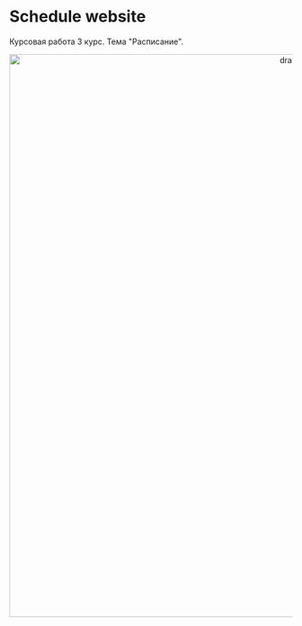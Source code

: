 # Schedule website

<p style="text-align: justify">
    Курсовая работа 3 курс. Тема "Расписание".
</p>

<p align="center">
    <img src="https://sun1-16.userapi.com/impg/z3mUg22OtwDxL2B1N_9QhnH4rPaON9x5-YECQA/e0mzTKuUhy0.jpg?size=1852x1009&quality=96&sign=5321a09f29cb20d8d310d29d307e6526&type=album" alt="drawing" width="1000"/>
</p>
